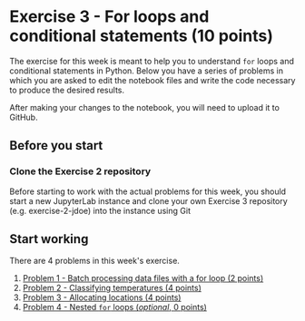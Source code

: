 # Exercise 3 - For loops and conditional statements (10 points)

The exercise for this week is meant to help you to understand `for` loops and conditional statements in Python.
Below you have a series of problems in which you are asked to edit the notebook files and write the code necessary to produce the desired results.

After making your changes to the notebook, you will need to upload it to GitHub.


## Before you start

### Clone the Exercise 2 repository

Before starting to work with the actual problems for this week, you should start a new JupyterLab instance and clone your own Exercise 3 repository (e.g. exercise-2-jdoe) into the instance using Git 

## Start working

There are 4 problems in this week's exercise.
1. [Problem 1 - Batch processing data files with a for loop (2 points)](Exercise-3-problem-1.ipynb)
2. [Problem 2 - Classifying temperatures (4 points)](Exercise-3-problem-2.ipynb)
3. [Problem 3 - Allocating locations (4 points)](Exercise-3-problem-3.ipynb)
4. [Problem 4 - Nested `for` loops (*optional*, 0 points)](Exercise-3-problem-4.ipynb)
